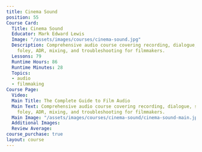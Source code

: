 ```yaml
---
title: Cinema Sound
position: 55
Course Card:
  Title: Cinema Sound
  Educator: Mark Edward Lewis
  Image: "/assets/images/courses/cinema-sound.jpg"
  Description: Comprehensive audio course covering recording, dialogue, sound effects,
    foley, ADR, mixing, and troubleshooting for filmmakers.
  Lessons: 79
  Runtime Hours: 86
  Runtime Minutes: 28
  Topics:
  - audio
  - filmmaking
Course Page:
  Video: 
  Main Title: The Complete Guide to Film Audio
  Main Text: Comprehensive audio course covering recording, dialogue, sound effects,
    foley, ADR, mixing, and troubleshooting for filmmakers.
  Main Image: "/assets/images/courses/cinema-sound/cinema-sound-main.jpg"
  Additional Images: 
  Review Average: 
course_purchase: true
layout: course
---
```


